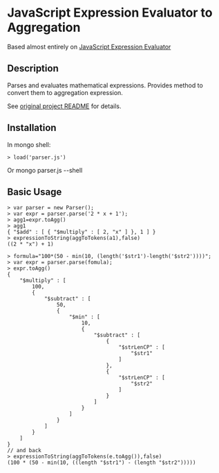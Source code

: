 
JavaScript Expression Evaluator to Aggregation
==============================================

Based almost entirely on [JavaScript Expression Evaluator](https://github.com/silentmatt/expr-eval)

Description
-------------------------------------

Parses and evaluates mathematical expressions. Provides method to convert them to aggregation expression.

See [original project README](https://github.com/silentmatt/expr-eval/blob/master/README.md) for details.

Installation
-------------------------------------

In mongo shell:

    > load('parser.js')

Or 
    mongo parser.js --shell

Basic Usage
-------------------------------------

    > var parser = new Parser();
    > var expr = parser.parse('2 * x + 1');
    > agg1=expr.toAgg()
    > agg1
    { "$add" : [ { "$multiply" : [ 2, "x" ] }, 1 ] }
    > expressionToString(aggToTokens(a1),false)
    ((2 * "x") + 1)

    > formula="100*(50 - min(10, (length('$str1')-length('$str2'))))";
    > var expr = parser.parse(fomula);
    > expr.toAgg()
    {
        "$multiply" : [
            100,
            {
                "$subtract" : [
                    50,
                    {
                        "$min" : [
                            10,
                            {
                                "$subtract" : [
                                    {
                                        "$strLenCP" : [
                                            "$str1"
                                        ]
                                    },
                                    {
                                        "$strLenCP" : [
                                            "$str2"
                                        ]
                                    }
                                ]
                            }
                        ]
                    }
                ]
            }
        ]
    }
    // and back
    > expressionToString(aggToTokens(e.toAgg()),false)
    (100 * (50 - min(10, ((length "$str1") - (length "$str2")))))

